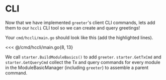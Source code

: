 # CLI

Now that we have implemented `greeter`'s client CLI commands, lets add them to our `hccli` CLI tool so we can create and query greetings!

Your `cmd/hccli/main.go` should look like this (add the highlighted lines).

<<< @/cmd/hccli/main.go{8, 13}

We call `starter.BuildModuleBasics()` to add `greeter`. `starter.GetTxCmd` and `starter.GetQueryCmd` collect the Tx and query commands for every module in the ModuleBasicManager (including `greeter`) to assemble a parent command.
